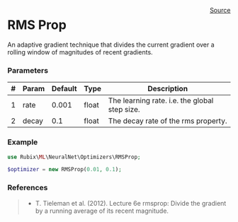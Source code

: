 <span style="float:right;"><a href="https://github.com/RubixML/RubixML/blob/master/src/NeuralNet/Optimizers/RMSProp.php">Source</a></span>

# RMS Prop
An adaptive gradient technique that divides the current gradient over a rolling window of magnitudes of recent gradients.

### Parameters
| # | Param | Default | Type | Description |
|---|---|---|---|---|
| 1 | rate | 0.001 | float | The learning rate. i.e. the global step size. |
| 2 | decay | 0.1 | float | The decay rate of the rms property. |

### Example
```php
use Rubix\ML\NeuralNet\Optimizers\RMSProp;

$optimizer = new RMSProp(0.01, 0.1);
```

### References
>- T. Tieleman et al. (2012). Lecture 6e rmsprop: Divide the gradient by a running average of its recent magnitude.